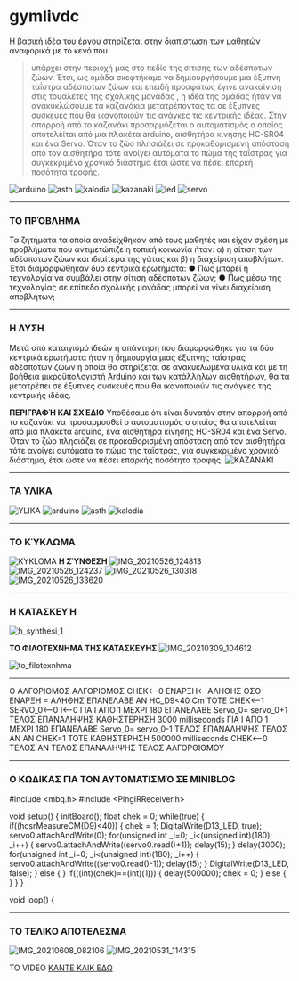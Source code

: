 # gymlivdc
Η βασική ιδέα του έργου στηρίζεται στην διαπίστωση των μαθητών αναφορικά με το κενό που 
> υπάρχει στην περιοχή μας στο πεδίο της σίτισης των αδέσποτων ζώων. Έτσι, ως ομάδα σκεφτήκαμε 
> να δημιουργήσουμε μια έξυπνη ταΐστρα αδέσποτων ζώων και επειδή προσφάτως έγινε ανακαίνιση στις
> τουαλέτες της σχολικής μονάδας , η ιδέα της ομάδας ήταν να ανακυκλώσουμε τα καζανάκια μετατρέποντας τα 
> σε έξυπνες συσκευές που θα ικανοποιούν τις ανάγκες τις κεντρικής ιδέας.
> Στην απορροή από το καζανάκι προσαρμόζεται ο αυτοματισμός ο οποίος αποτελείται από μια πλακέτα arduino,
> αισθητήρα κίνησης HC-SR04 και ένα Servo. Όταν το ζώο πλησιάζει σε προκαθορισμένη απόσταση από τον αισθητήρα 
> τότε ανοίγει αυτόματα το πώμα της ταΐστρας για συγκεκριμένο χρονικό διάστημα έτσι ώστε να πέσει επαρκή 
> ποσότητα τροφής.

![arduino](https://user-images.githubusercontent.com/78729274/107234635-8b1d7180-6a2c-11eb-90e1-d3d35f3c9ba5.jpg)
![asth](https://user-images.githubusercontent.com/78729274/107234638-8bb60800-6a2c-11eb-9a9e-6fbdf8660778.jpg)
![kalodia](https://user-images.githubusercontent.com/78729274/107234642-8c4e9e80-6a2c-11eb-8fe6-1f7bea7b6513.jpg)
![kazanaki](https://user-images.githubusercontent.com/78729274/107234647-8d7fcb80-6a2c-11eb-9021-d0505dc7fe65.jpg)
![led](https://user-images.githubusercontent.com/78729274/107234649-8d7fcb80-6a2c-11eb-9710-c987cc483a4b.png)
![servo](https://user-images.githubusercontent.com/78729274/107234652-8e186200-6a2c-11eb-90c0-015ff4ddadd9.jpg)

____________________________________________________________
### ΤΟ ΠΡΌΒΛΗΜΑ
Τα ζητήματα τα οποία  αναδείχθηκαν από τους μαθητές και είχαν σχέση με προβλήματα που αντιμετώπιζε η τοπική κοινωνία  ήταν: α) η σίτιση των αδέσποτων ζώων και ιδιαίτερα της γάτας και β) η διαχείριση αποβλήτων. Έτσι διαμορφώθηκαν δυο κεντρικά ερωτήματα:
●	Πως μπορεί η τεχνολογία να συμβάλει στην σίτιση αδέσποτων ζώων;
●	Πως μέσω της τεχνολογίας σε επίπεδο σχολικής μονάδας μπορεί να γίνει διαχείριση αποβλήτων;

____________________________________________________________
### Η ΛΥΣΗ
Μετά από καταιγισμό ιδεών η απάντηση που διαμορφώθηκε για τα δύο κεντρικά ερωτήματα ήταν η δημιουργία μιας έξυπνης ταΐστρας αδέσποτων ζώων η οποία θα στηρίζεται σε ανακυκλωμένα υλικά και με τη βοήθεια μικροϋπολογιστή Arduino και των κατάλληλων αισθητήρων, θα τα μετατρέπει σε έξυπνες συσκευές που θα ικανοποιούν τις ανάγκες της κεντρικής ιδέας.

**ΠΕΡΙΓΡΑΦΉ ΚΑΙ ΣΧΈΔΙΟ**
Υποθέσαμε ότι  είναι δυνατόν στην απορροή από το καζανάκι να προσαρμοσθεί ο αυτοματισμός ο οποίος θα αποτελείται από μια πλακέτα arduino, ένα αισθητήρα κίνησης HC-SR04 και ένα Servo. Όταν το ζώο πλησιάζει σε προκαθορισμένη απόσταση από τον αισθητήρα τότε ανοίγει αυτόματα το πώμα της ταΐστρας, για συγκεκριμένο χρονικό διάστημα, έτσι ώστε να πέσει επαρκής ποσότητα τροφής.
![KAZANAKI](https://user-images.githubusercontent.com/78729274/127108530-3538881a-da39-4b6f-86d2-c6743b66c82a.jpg)
_____________________________________________
### ΤΑ ΥΛΙΚΑ
![YLIKA](https://user-images.githubusercontent.com/78729274/127109127-89ce68ce-67ed-44e5-808b-bdd605cefde9.jpg)
![arduino](https://user-images.githubusercontent.com/78729274/107234635-8b1d7180-6a2c-11eb-90e1-d3d35f3c9ba5.jpg)
![asth](https://user-images.githubusercontent.com/78729274/107234638-8bb60800-6a2c-11eb-9a9e-6fbdf8660778.jpg)
![kalodia](https://user-images.githubusercontent.com/78729274/107234642-8c4e9e80-6a2c-11eb-8fe6-1f7bea7b6513.jpg)
______________________________________________
### ΤΟ ΚΎΚΛΩΜΑ

![KYKLOMA](https://user-images.githubusercontent.com/78729274/127111542-27f11ae6-fbe2-4a4f-bf8d-eb765de2afa6.jpg)
**Η ΣΎΝΘΕΣΗ**
![IMG_20210526_124813](https://user-images.githubusercontent.com/78729274/127112069-68a7be73-8803-4ff7-856b-e285217beb21.jpg)
![IMG_20210526_124237](https://user-images.githubusercontent.com/78729274/127112355-9de4e7dd-beb6-4bff-845d-40053f4692b5.jpg)
![IMG_20210526_130318](https://user-images.githubusercontent.com/78729274/127112527-066591f4-3f66-444d-a714-c6784ef8a390.jpg)
![IMG_20210526_133620](https://user-images.githubusercontent.com/78729274/127113088-4e151890-f36c-47f0-915b-0c160b45d64c.jpg)
___________________________________________
### Η ΚΑΤΑΣΚΕΥΉ

![h_synthesi_1](https://user-images.githubusercontent.com/78729274/127113429-263c56e5-bf4d-4c4f-b7da-a55b1331eac8.jpg)

**ΤΟ ΦΙΛΟΤΕΧΝΗΜΑ ΤΗΣ ΚΑΤΑΣΚΕΥΗΣ**
![IMG_20210309_104612](https://user-images.githubusercontent.com/78729274/127117283-9645d224-b689-488b-90cf-333ac07bb079.jpg)

![to_filotexnhma](https://user-images.githubusercontent.com/78729274/127114109-f4b94ab0-37fa-4fc8-b29d-d4dd0e9dd7a0.jpg)
__________________________________________
Ο ΑΛΓΟΡΙΘΜΟΣ
ΑΛΓΟΡΙΘΜΟΣ
CHEK<--0
ΕΝΑΡΞΗ<--ΑΛΗΘΗΣ
ΟΣΟ  ΕΝΑΡΞΗ = ΑΛΗΘΗΣ ΕΠΑΝΕΛΑΒΕ
   ΑΝ HC_D9<40 Cm ΤΟΤΕ
        CHEK<--1
        SERVO_0<--0
         Ι<--0
        ΓΙΑ Ι ΑΠΟ 1 ΜΕΧΡΙ 180 ΕΠΑΝΕΛΑΒΕ
            Servo_0= servo_0+1
       ΤΕΛΟΣ ΕΠΑΝΑΛΗΨΗΣ
     ΚΑΘΗΣΤΕΡΗΣΗ 3000 milliseconds
     ΓΙΑ Ι ΑΠΟ 1 ΜΕΧΡΙ 180 ΕΠΑΝΕΛΑΒΕ
        Servo_0= servo_0-1
     ΤΕΛΟΣ ΕΠΑΝΑΛΗΨΗΣ
   ΤΕΛΟΣ ΑΝ
  ΑΝ CHEK=1 TOTE
    ΚΑΘΗΣΤΕΡΗΣΗ 500000 milliseconds
    CHEK<--0
  ΤΕΛΟΣ ΑΝ
ΤΕΛΟΣ ΕΠΑΝΑΛΗΨΗΣ
ΤΕΛΟΣ ΑΛΓΟΡΘΙΘΜΟΥ

___________________________________________
### Ο ΚΩΔΙΚΑΣ ΓΙΑ ΤΟΝ ΑΥΤΟΜΑΤΙΣΜΌ ΣΕ MINIBLOG

#include <mbq.h>
#include <PingIRReceiver.h>

void setup()
{
	initBoard();
	float chek = 0;
	while(true)
	{
		if((hcsrMeasureCM(D9)<40))
		{
			chek = 1;
			DigitalWrite(D13_LED, true);
			servo0.attachAndWrite(0);
			for(unsigned int _i=0; _i<(unsigned int)(180); _i++)
			{
				servo0.attachAndWrite((servo0.read()+1));
				delay(15);
			}
			delay(3000);
			for(unsigned int _i=0; _i<(unsigned int)(180); _i++)
			{
				servo0.attachAndWrite((servo0.read()-1));
				delay(15);
			}
			DigitalWrite(D13_LED, false);
		}
		else
		{
		}
		if(((int)(chek)==(int)(1)))
		{
			delay(500000);
			chek = 0;
		}
		else
		{
		}
	}
}

void loop()
{
______________________________________________
### ΤΟ ΤΕΛΙΚΟ ΑΠΟΤΕΛΕΣΜΑ
![IMG_20210608_082106](https://user-images.githubusercontent.com/78729274/127116761-f73e99ce-15da-4208-9980-b0722f085284.jpg)
![IMG_20210531_114315](https://user-images.githubusercontent.com/78729274/127117090-16a20bb5-a1ef-40ab-ba16-789385de3bb7.jpg)

TO VIDEO
[KANTE ΚΛΙΚ ΕΔΩ](https://www.youtube.com/watch?v=2tk3hngBkoI)

